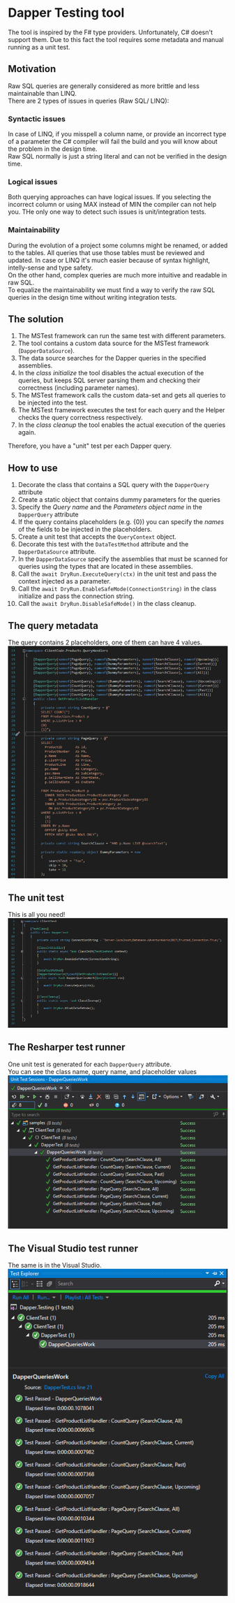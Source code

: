 # Dapper Testing tool

The tool is inspired by the F# type providers. Unfortunately, C# doesn't support them. Due to this fact the tool requires some metadata and manual running as a unit test.  

## Motivation
Raw SQL queries are generally considered as more brittle and less maintainable than LINQ.  
There are 2 types of issues in queries (Raw SQL/ LINQ):

### Syntactic issues

In case of LINQ, if you misspell a column name, or provide an incorrect type of a parameter the C# compiler will fail the build and you will know about the problem in the design time.  
Raw SQL normally is just a string literal and can not be verified in the design time.  

### Logical issues

Both querying approaches can have logical issues. If you selecting the incorrect column or using MAX instead of MIN the compiler can not help you. THe only one way to detect such issues is unit/integration tests.  

### Maintainability
During the evolution of a project some columns might be renamed, or added to the tables. All queries that use those tables must be reviewed and updated. In case or LINQ it's much easier because of syntax highlight, intelly-sense and type safety.  
On the other hand, complex queries are much more intuitive and readable in raw SQL.  
To equalize the maintainability we must find a way to verify the raw SQL queries in the design time without writing integration tests.

## The solution
1. The MSTest framework can run the same test with different parameters. 
2. The tool contains a custom data source for the MSTest framework (`DapperDataSource`).
3. The data source searches for the Dapper queries in the specified assemblies.
4. In the _class initialize_ the tool disables the actual execution of the queries, but keeps SQL server parsing them and checking their correctness (including parameter names).
5. The MSTest framework calls the custom data-set and gets all queries to be injected into the test.
6. The MSTest framework executes the test for each query and the Helper checks the query correctness respectively.
7. In the _class cleanup_ the tool enables the actual execution of the queries again.

Therefore, you have a "unit" test per each Dapper query.

## How to use
1. Decorate the class that contains a SQL query with the `DapperQuery` attribute
2. Create a static object that contains dummy parameters for the queries
3. Specify the _Query name_ and the _Parameters object name_ in the `DapperQuery` attribute
4. If the query contains placeholders (e.g. {0}) you can specify the _names_ of the fields to be injected in the placeholders.
5. Create a unit test that accepts the `QueryContext` object.
6. Decorate this test with the `DataTestMethod` attribute and the `DapperDataSource` attribute.
7. In the `DapperDataSource` specify the assemblies that must be scanned for queries using the types that are located in these assemblies.
8. Call the `await DryRun.ExecuteQuery(ctx)` in the unit test and pass the context injected as a parameter.
9. Call the `await DryRun.EnableSafeMode(ConnectionString)` in the class initialize and pass the connection string.
10. Call the `await DryRun.DisableSafeMode()` in the class cleanup.

## The query metadata
The query contains 2 placeholders, one of them can have 4 values.  
![query_metadata](readme_Images/1.png)

## The unit test
This is all you need!  
![2](readme_Images/2.png)

## The Resharper test runner
One unit test is generated for each `DapperQuery` attribute.  
You can see the class name, query name, and placeholder values  
![3](readme_Images/3.png)

## The Visual Studio test runner
The same is in the Visual Studio.  
![4](readme_Images/4.png)
